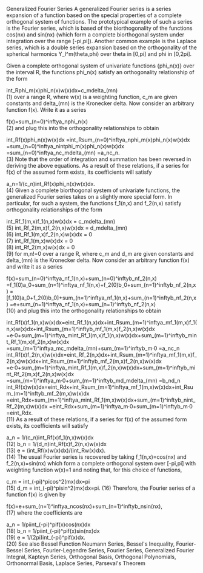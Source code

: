 Generalized Fourier Series
A generalized Fourier series is a series expansion of a function based on the special properties of a complete orthogonal system of functions. The prototypical example of such a series is the Fourier series, which is based of the biorthogonality of the functions cos(nx) and sin(nx) (which form a complete biorthogonal system under integration over the range [-pi,pi]). Another common example is the Laplace series, which is a double series expansion based on the orthogonality of the spherical harmonics Y_l^m(theta,phi) over theta in [0,pi] and phi in [0,2pi].

Given a complete orthogonal system of univariate functions {phi_n(x)} over the interval R, the functions phi_n(x) satisfy an orthogonality relationship of the form

 int_Rphi_m(x)phi_n(x)w(x)dx=c_mdelta_(mn) 	
(1)
over a range R, where w(x) is a weighting function, c_m are given constants and delta_(mn) is the Kronecker delta. Now consider an arbitrary function f(x). Write it as a series

 f(x)=sum_(n=0)^inftya_nphi_n(x) 	
(2)
and plug this into the orthogonality relationships to obtain

 int_Rf(x)phi_n(x)w(x)dx 
=int_Rsum_(n=0)^inftya_nphi_m(x)phi_n(x)w(x)dx 
=sum_(n=0)^inftya_nintphi_m(x)phi_n(x)w(x)dx 
=sum_(n=0)^inftya_nc_mdelta_(mn) 
=a_nc_n.  	
(3)
Note that the order of integration and summation has been reversed in deriving the above equations. As a result of these relations, if a series for f(x) of the assumed form exists, its coefficients will satisfy

 a_n=1/(c_n)int_Rf(x)phi_n(x)w(x)dx. 	
(4)
Given a complete biorthogonal system of univariate functions, the generalized Fourier series takes on a slightly more special form. In particular, for such a system, the functions f_1(n,x) and f_2(n,x) satisfy orthogonality relationships of the form

int_Rf_1(m,x)f_1(n,x)w(x)dx	=	c_mdelta_(mn)	
(5)
int_Rf_2(m,x)f_2(n,x)w(x)dx	=	d_mdelta_(mn)	
(6)
int_Rf_1(m,x)f_2(n,x)w(x)dx	=	0	
(7)
int_Rf_1(m,x)w(x)dx	=	0	
(8)
int_Rf_2(m,x)w(x)dx	=	0	
(9)
for m,n!=0 over a range R, where c_m and d_m are given constants and delta_(mn) is the Kronecker delta. Now consider an arbitrary function f(x) and write it as a series

 f(x)=sum_(n=0)^inftya_nf_1(n,x)+sum_(n=0)^inftyb_nf_2(n,x) 
=f_1(0)a_0+sum_(n=1)^inftya_nf_1(n,x)+f_2(0)b_0+sum_(n=1)^inftyb_nf_2(n,x) 
=[f_1(0)a_0+f_2(0)b_0]+sum_(n=1)^inftya_nf_1(n,x)+sum_(n=1)^inftyb_nf_2(n,x) 
=e+sum_(n=1)^inftya_nf_1(n,x)+sum_(n=1)^inftyb_nf_2(n,x)  	
(10)
and plug this into the orthogonality relationships to obtain

 int_Rf(x)f_1(n,x)w(x)dx=eint_Rf_1(n,x)dx+int_Rsum_(m=1)^inftya_mf_1(m,x)f_1(n,x)w(x)dx+int_Rsum_(m=1)^inftyb_mf_1(m,x)f_2(n,x)w(x)dx 
=e·0+sum_(m=1)^inftya_mint_Rf_1(m,x)f_1(n,x)w(x)dx+sum_(m=1)^inftyb_mint_Rf_1(m,x)f_2(n,x)w(x)dx 
=sum_(m=1)^inftya_mc_mdelta_(mn)+sum_(m=1)^inftyb_m·0 
=a_nc_n 
int_Rf(x)f_2(n,x)w(x)dx=eint_Rf_2(n,x)dx+int_Rsum_(m=1)^inftya_mf_1(m,x)f_2(n,x)w(x)dx+int_Rsum_(m=1)^inftyb_mf_2(m,x)f_2(n,x)w(x)dx 
=e·0+sum_(m=1)^inftya_mint_Rf_1(m,x)f_2(n,x)w(x)dx+sum_(m=1)^inftyb_mint_Rf_2(m,x)f_2(n,x)w(x)dx 
=sum_(m=1)^inftya_m·0+sum_(m=1)^inftyb_md_mdelta_(mn) 
=b_nd_n 
int_Rf(x)w(x)dx=eint_Rdx+int_Rsum_(m=1)^inftya_mf_1(m,x)w(x)dx+int_Rsum_(m=1)^inftyb_mf_2(m,x)w(x)dx 
=eint_Rdx+sum_(m=1)^inftya_mint_Rf_1(m,x)w(x)dx+sum_(m=1)^inftyb_nint_Rf_2(m,x)w(x)dx 
=eint_Rdx+sum_(m=1)^inftya_m·0+sum_(m=1)^inftyb_m·0 
=eint_Rdx.  	
(11)
As a result of these relations, if a series for f(x) of the assumed form exists, its coefficients will satisfy

a_n	=	1/(c_n)int_Rf(x)f_1(n,x)w(x)dx	
(12)
b_n	=	1/(d_n)int_Rf(x)f_2(n,x)w(x)dx	
(13)
e	=	(int_Rf(x)w(x)dx)/(int_Rw(x)dx).	
(14)
The usual Fourier series is recovered by taking f_1(n,x)=cos(nx) and f_2(n,x)=sin(nx) which form a complete orthogonal system over [-pi,pi] with weighting function w(x)=1 and noting that, for this choice of functions,

c_m	=	int_(-pi)^picos^2(mx)dx=pi	
(15)
d_m	=	int_(-pi)^pisin^2(mx)dx=pi.	
(16)
Therefore, the Fourier series of a function f(x) is given by

 f(x)=e+sum_(n=1)^inftya_ncos(nx)+sum_(n=1)^inftyb_nsin(nx), 	
(17)
where the coefficients are

a_n	=	1/piint_(-pi)^pif(x)cos(nx)dx	
(18)
b_n	=	1/piint_(-pi)^pif(x)sin(nx)dx	
(19)
e	=	1/(2pi)int_(-pi)^pif(x)dx.	
(20)
See also
Bessel Function Neumann Series, Bessel's Inequality, Fourier-Bessel Series, Fourier-Legendre Series, Fourier Series, Generalized Fourier Integral, Kapteyn Series, Orthogonal Basis, Orthogonal Polynomials, Orthonormal Basis, Laplace Series, Parseval's Theorem